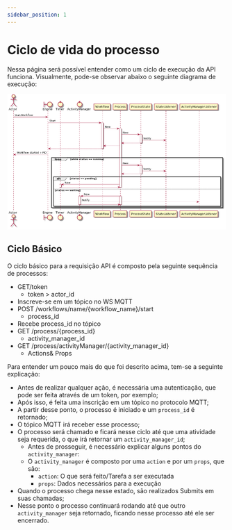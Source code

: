 ```yaml
---
sidebar_position: 1
---
```


# Ciclo de vida do processo

Nessa página será possível entender como um ciclo de execução da API funciona. 
Visualmente, pode-se observar abaixo o seguinte diagrama de execução: 

![ciclo-api](./../../static/img/ciclo-api.png)

## Ciclo Básico

O ciclo básico para a requisição API é composto pela seguinte sequência de processos:

- GET/token
  - token > actor_id
- Inscreve-se em um tópico no WS MQTT
- POST /workflows/name/{workflow_name}/start
  - process_id
- Recebe process_id no tópico
- GET /process/{process_id}
  - activity_manager_id
- GET /process/activityManager/{activity_manager_id}
  - Actions& Props

Para entender um pouco mais do que foi descrito acima, tem-se a seguinte explicação:

- Antes de realizar qualquer ação, é necessária uma autenticação, que pode ser feita através de um token, por exemplo;
- Após isso, é feita uma inscrição em um tópico no protocolo MQTT;
- A partir desse ponto, o processo é iniciado e um ```process_id``` é retornado;
- O tópico MQTT irá receber esse processo;
- O processo será chamado e ficará nesse ciclo até que uma atividade seja requerida, o que irá retornar um ```activity_manager_id```;
  - Antes de prosseguir, é necessário explicar alguns pontos do ```activity_manager```: 
  - O ```activity_manager``` é composto por uma ```action``` e por um ```props```, que são:
    - ```action```: O que será feito/Tarefa a ser executada
    - ```props```: Dados necessários para a execução
- Quando o processo chega nesse estado, são realizados Submits em suas chamadas;
- Nesse ponto o processo continuará rodando até que outro ```activity_manager``` seja retornado, ficando nesse processo até ele ser encerrado.




